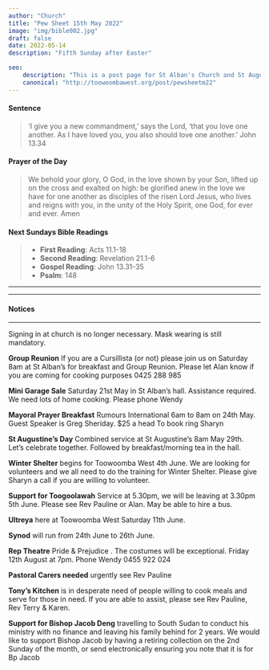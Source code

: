 ```yaml
---
author: "Church"
title: "Pew Sheet 15th May 2022"
image: "img/bible002.jpg"
draft: false
date: 2022-05-14    
description: "Fifth Sunday after Easter"

seo: 
    description: "This is a post page for St Alban's Church and St Augustine's Church Toowoomba"
    canonical: "http://toowoombawest.org/post/pewsheetm22"
---
```



#### Sentence

> ‘I give you a new commandment,’ says the Lord, ‘that you love one another. As I have loved you, you also should love one another.’     John 13.34  

#### Prayer of the Day

> We behold your glory, O God, in the love shown by your Son, lifted up on the cross and exalted on high: be glorified anew in the love we have for one another as disciples of the risen Lord Jesus, who lives and reigns with you, in the unity of the Holy Spirit, one God, for ever and ever.    Amen 



#### Next Sundays Bible Readings
> * **First Reading**: Acts  11.1-18   
> * **Second Reading**:  Revelation  21.1-6
> * **Gospel Reading**:  John 13.31-35
> * **Psalm**: 148

---



---
#### Notices
---

Signing in at church is no longer necessary.  Mask wearing is still mandatory.


**Group Reunion**
If you are a Cursillista (or not) please join us on Saturday 8am at St Alban’s for breakfast and Group Reunion. Please let Alan know if you are coming for cooking purposes 0425 288 985

**Mini Garage Sale**
Saturday 21st May in St Alban’s hall. Assistance required. We need lots of home cooking. Please phone Wendy

**Mayoral Prayer Breakfast**
Rumours International 6am to 8am on 24th May. Guest Speaker is Greg Sheriday. $25 a head To book ring Sharyn 

**St Augustine’s Day**
Combined service at St Augustine’s 8am May 29th. Let’s celebrate together. Followed by breakfast/morning tea in the hall.    

**Winter Shelter** 
begins for Toowoomba West 4th June. We are looking for volunteers and we all need to do the training for Winter Shelter. Please give Sharyn a call if you are willing to volunteer. 

**Support for Toogoolawah**
Service at 5.30pm, we will be leaving at 3.30pm 5th June. Please see Rev Pauline or Alan. May be able to hire a bus.

**Ultreya** 
here at Toowoomba West Saturday 11th June.

**Synod**
will run from 24th June to 26th June.

**Rep Theatre**
Pride & Prejudice . The costumes will be exceptional. Friday 12th August at 7pm. Phone Wendy 0455 922 024

**Pastoral Carers needed** 
urgently see Rev Pauline

**Tony’s Kitchen**
is in desperate need of people willing to cook meals and serve for those in need. If you are able to assist, please see Rev Pauline, Rev Terry & Karen.

**Support for Bishop Jacob Deng**
travelling to South Sudan to conduct his ministry with no finance and leaving his family behind for 2 years. We would like to support Bishop Jacob by having a retiring collection on the 2nd Sunday of the month, or send electronically ensuring you note that it is for Bp Jacob